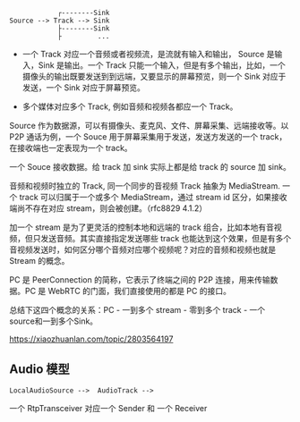 ```
            ┌--------Sink
Source --> Track --> Sink
            ├--------Sink
            ├         ...
```

- 一个 Track 对应一个音频或者视频流，是流就有输入和输出， Source 是输入，Sink 是输出。一个 Track 只能一个输入，但是有多个输出，比如，一个摄像头的输出既要发送到到远端，又要显示的屏幕预览，则一个 Sink 对应于发送，一个 Sink 对应于屏幕预览。

- 多个媒体对应多个 Track, 例如音频和视频各都应一个 Track。


Source 作为数据源，可以有摄像头、麦克风、文件、屏幕采集、远端接收等。以 P2P 通话为例，一个 Souce 用于屏幕采集用于发送，发送方发送的一个 track，在接收端也一定表现为一个 track。

一个 Souce 接收数据。给 track 加 sink 实际上都是给 track 的 source 加 sink。

音频和视频时独立的 Track, 同一个同步的音视频 Track 抽象为 MediaStream. 一个 track 可以归属于一个或多个 MediaStream，通过 stream id 区分，如果接收端尚不存在对应 stream，则会被创建。（rfc8829 4.1.2）

加一个 stream 是为了更灵活的控制本地和远端的 track 组合，比如本地有音视频，但只发送音频。其实直接指定发送哪些 track 也能达到这个效果，但是有多个音视频发送时，如何区分哪个音频对应哪个视频呢？对应的音频和视频也就是 Stream 的概念。

PC 是 PeerConnection 的简称，它表示了终端之间的 P2P 连接，用来传输数据。PC 是 WebRTC 的门面，我们直接使用的都是 PC 的接口。

总结下这四个概念的关系：PC - 一到多个 stream - 零到多个 track - 一个 source和一到多个Sink。




https://xiaozhuanlan.com/topic/2803564197


## Audio 模型

```
LocalAudioSource -->  AudioTrack -->
```

一个 RtpTransceiver 对应一个 Sender 和 一个 Receiver
